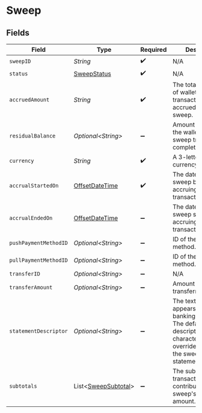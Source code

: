 # Sweep


## Fields

| Field                                                                                                                                                           | Type                                                                                                                                                            | Required                                                                                                                                                        | Description                                                                                                                                                     | Example                                                                                                                                                         |
| --------------------------------------------------------------------------------------------------------------------------------------------------------------- | --------------------------------------------------------------------------------------------------------------------------------------------------------------- | --------------------------------------------------------------------------------------------------------------------------------------------------------------- | --------------------------------------------------------------------------------------------------------------------------------------------------------------- | --------------------------------------------------------------------------------------------------------------------------------------------------------------- |
| `sweepID`                                                                                                                                                       | *String*                                                                                                                                                        | :heavy_check_mark:                                                                                                                                              | N/A                                                                                                                                                             |                                                                                                                                                                 |
| `status`                                                                                                                                                        | [SweepStatus](../../models/components/SweepStatus.md)                                                                                                           | :heavy_check_mark:                                                                                                                                              | N/A                                                                                                                                                             |                                                                                                                                                                 |
| `accruedAmount`                                                                                                                                                 | *String*                                                                                                                                                        | :heavy_check_mark:                                                                                                                                              | The total net amount of wallet transactions accrued in the sweep.                                                                                               |                                                                                                                                                                 |
| `residualBalance`                                                                                                                                               | *Optional\<String>*                                                                                                                                             | :heavy_minus_sign:                                                                                                                                              | Amount remaining in the wallet after the sweep transfer completes.                                                                                              |                                                                                                                                                                 |
| `currency`                                                                                                                                                      | *String*                                                                                                                                                        | :heavy_check_mark:                                                                                                                                              | A 3-letter ISO 4217 currency code.                                                                                                                              | USD                                                                                                                                                             |
| `accrualStartedOn`                                                                                                                                              | [OffsetDateTime](https://docs.oracle.com/javase/8/docs/api/java/time/OffsetDateTime.html)                                                                       | :heavy_check_mark:                                                                                                                                              | The date-time the sweep began accruing transactions.                                                                                                            |                                                                                                                                                                 |
| `accrualEndedOn`                                                                                                                                                | [OffsetDateTime](https://docs.oracle.com/javase/8/docs/api/java/time/OffsetDateTime.html)                                                                       | :heavy_minus_sign:                                                                                                                                              | The date-time the sweep stopped accruing transactions.                                                                                                          |                                                                                                                                                                 |
| `pushPaymentMethodID`                                                                                                                                           | *Optional\<String>*                                                                                                                                             | :heavy_minus_sign:                                                                                                                                              | ID of the payment method.                                                                                                                                       |                                                                                                                                                                 |
| `pullPaymentMethodID`                                                                                                                                           | *Optional\<String>*                                                                                                                                             | :heavy_minus_sign:                                                                                                                                              | ID of the payment method.                                                                                                                                       |                                                                                                                                                                 |
| `transferID`                                                                                                                                                    | *Optional\<String>*                                                                                                                                             | :heavy_minus_sign:                                                                                                                                              | N/A                                                                                                                                                             |                                                                                                                                                                 |
| `transferAmount`                                                                                                                                                | *Optional\<String>*                                                                                                                                             | :heavy_minus_sign:                                                                                                                                              | Amount that is transferred.                                                                                                                                     |                                                                                                                                                                 |
| `statementDescriptor`                                                                                                                                           | *Optional\<String>*                                                                                                                                             | :heavy_minus_sign:                                                                                                                                              | The text that appears on the banking statement. The default descriptor is a 10 character ID if an override is not set in the sweep configs statementDescriptor. |                                                                                                                                                                 |
| `subtotals`                                                                                                                                                     | List\<[SweepSubtotal](../../models/components/SweepSubtotal.md)>                                                                                                | :heavy_minus_sign:                                                                                                                                              | The subtotal of each transaction type contributing to the sweep's accrued amount.                                                                               |                                                                                                                                                                 |